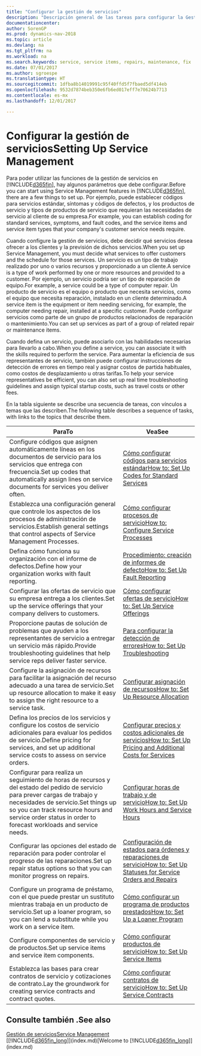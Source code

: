 ```yaml
---
title: "Configurar la gestión de servicios"
description: "Descripción general de las tareas para configurar la Gestión de servicios para adaptarla a la forma en que sus organizaciones gestionan sus servicios."
documentationcenter: 
author: SorenGP
ms.prod: dynamics-nav-2018
ms.topic: article
ms.devlang: na
ms.tgt_pltfrm: na
ms.workload: na
ms.search.keywords: service, service items, repairs, maintenance, fix
ms.date: 07/01/2017
ms.author: sgroespe
ms.translationtype: HT
ms.sourcegitcommit: 1dfba8b14019991c95f40ffd5f7fbaed5df414eb
ms.openlocfilehash: 9532d7874beb350e6fb6ed017eff7e70624b7713
ms.contentlocale: es-mx
ms.lasthandoff: 12/01/2017

---
```


# <a name="setting-up-service-management"></a><span data-ttu-id="0d922-103">Configurar la gestión de servicios</span><span class="sxs-lookup"><span data-stu-id="0d922-103">Setting Up Service Management</span></span>
<span data-ttu-id="0d922-104">Para poder utilizar las funciones de la gestión de servicios en [!INCLUDE[d365fin](includes/d365fin_md.md)], hay algunos parámetros que debe configurar.</span><span class="sxs-lookup"><span data-stu-id="0d922-104">Before you can start using Service Management features in [!INCLUDE[d365fin](includes/d365fin_md.md)], there are a few things to set up.</span></span> <span data-ttu-id="0d922-105">Por ejemplo, puede establecer códigos para servicios estándar, síntomas y códigos de defectos, y los productos de servicio y tipos de productos de servicio que requieran las necesidades de servicio al cliente de su empresa.</span><span class="sxs-lookup"><span data-stu-id="0d922-105">For example, you can establish coding for standard services, symptoms, and fault codes, and the service items and service item types that your company's customer service needs require.</span></span>  

<span data-ttu-id="0d922-106">Cuando configure la gestión de servicios, debe decidir qué servicios desea ofrecer a los clientes y la previsión de dichos servicios.</span><span class="sxs-lookup"><span data-stu-id="0d922-106">When you set up Service Management, you must decide what services to offer customers and the schedule for those services.</span></span> <span data-ttu-id="0d922-107">Un servicio es un tipo de trabajo realizado por uno o varios recursos y proporcionado a un cliente.</span><span class="sxs-lookup"><span data-stu-id="0d922-107">A service is a type of work performed by one or more resources and provided to a customer.</span></span> <span data-ttu-id="0d922-108">Por ejemplo, un servicio podría ser un tipo de reparación de equipo.</span><span class="sxs-lookup"><span data-stu-id="0d922-108">For example, a service could be a type of computer repair.</span></span> <span data-ttu-id="0d922-109">Un producto de servicio es el equipo o producto que necesita servicios, como el equipo que necesita reparación, instalado en un cliente determinado.</span><span class="sxs-lookup"><span data-stu-id="0d922-109">A service item is the equipment or item needing servicing, for example, the computer needing repair, installed at a specific customer.</span></span> <span data-ttu-id="0d922-110">Puede configurar servicios como parte de un grupo de productos relacionados de reparación o mantenimiento.</span><span class="sxs-lookup"><span data-stu-id="0d922-110">You can set up services as part of a group of related repair or maintenance items.</span></span>  
  
<span data-ttu-id="0d922-111">Cuando defina un servicio, puede asociarlo con las habilidades necesarias para llevarlo a cabo.</span><span class="sxs-lookup"><span data-stu-id="0d922-111">When you define a service, you can associate it with the skills required to perform the service.</span></span> <span data-ttu-id="0d922-112">Para aumentar la eficiencia de sus representantes de servicio, también puede configurar instrucciones de detección de errores en tiempo real y asignar costos de partida habituales, como costos de desplazamiento u otras tarifas.</span><span class="sxs-lookup"><span data-stu-id="0d922-112">To help your service representatives be efficient, you can also set up real time troubleshooting guidelines and assign typical startup costs, such as travel costs or other fees.</span></span>  

<span data-ttu-id="0d922-113">En la tabla siguiente se describe una secuencia de tareas, con vínculos a temas que las describen.</span><span class="sxs-lookup"><span data-stu-id="0d922-113">The following table describes a sequence of tasks, with links to the topics that describe them.</span></span>  
  
| <span data-ttu-id="0d922-114">Para</span><span class="sxs-lookup"><span data-stu-id="0d922-114">To</span></span> | <span data-ttu-id="0d922-115">Vea</span><span class="sxs-lookup"><span data-stu-id="0d922-115">See</span></span> |
| --- | --- |
| <span data-ttu-id="0d922-116">Configure códigos que asignen automáticamente líneas en los documentos de servicio para los servicios que entrega con frecuencia.</span><span class="sxs-lookup"><span data-stu-id="0d922-116">Set up codes that automatically assign lines on service documents for services you deliver often.</span></span> |[<span data-ttu-id="0d922-117">Cómo configurar códigos para servicios estándar</span><span class="sxs-lookup"><span data-stu-id="0d922-117">How to: Set Up Codes for Standard Services</span></span>](service-how-setup-service-coding.md)|
| <span data-ttu-id="0d922-118">Establezca una configuración general que controle los aspectos de los procesos de administración de servicios.</span><span class="sxs-lookup"><span data-stu-id="0d922-118">Establish general settings that control aspects of Service Management Processes.</span></span>|[<span data-ttu-id="0d922-119">Cómo configurar procesos de servicio</span><span class="sxs-lookup"><span data-stu-id="0d922-119">How to: Configure Service Processes</span></span>](service-setup-service-processes.md)|
| <span data-ttu-id="0d922-120">Defina cómo funciona su organización con el informe de defectos.</span><span class="sxs-lookup"><span data-stu-id="0d922-120">Define how your organization works with fault reporting.</span></span> |[<span data-ttu-id="0d922-121">Procedimiento: creación de informes de defecto</span><span class="sxs-lookup"><span data-stu-id="0d922-121">How to: Set Up Fault Reporting</span></span>](service-how-setup-fault-reporting.md) |
| <span data-ttu-id="0d922-122">Configurar las ofertas de servicio que su empresa entrega a los clientes.</span><span class="sxs-lookup"><span data-stu-id="0d922-122">Set up the service offerings that your company delivers to customers.</span></span>|[<span data-ttu-id="0d922-123">Cómo configurar ofertas de servicio</span><span class="sxs-lookup"><span data-stu-id="0d922-123">How to: Set Up Service Offerings</span></span>](service-how-setup-service-offerings.md)|
| <span data-ttu-id="0d922-124">Proporcione pautas de solución de problemas que ayuden a los representantes de servicio a entregar un servicio más rápido.</span><span class="sxs-lookup"><span data-stu-id="0d922-124">Provide troubleshooting guidelines that help service reps deliver faster service.</span></span> |[<span data-ttu-id="0d922-125">Para configurar la detección de errores</span><span class="sxs-lookup"><span data-stu-id="0d922-125">How to: Set Up Troubleshooting</span></span>](service-how-setup-troubleshooting.md) |
| <span data-ttu-id="0d922-126">Configure la asignación de recursos para facilitar la asignación del recurso adecuado a una tarea de servicio.</span><span class="sxs-lookup"><span data-stu-id="0d922-126">Set up resource allocation to make it easy to assign the right resource to a service task.</span></span> |[<span data-ttu-id="0d922-127">Configurar asignación de recursos</span><span class="sxs-lookup"><span data-stu-id="0d922-127">How to: Set Up Resource Allocation</span></span>](service-how-setup-resource-allocation.md) |
| <span data-ttu-id="0d922-128">Defina los precios de los servicios y configure los costos de servicio adicionales para evaluar los pedidos de servicio.</span><span class="sxs-lookup"><span data-stu-id="0d922-128">Define pricing for services, and set up additional service costs to assess on service orders.</span></span> |[<span data-ttu-id="0d922-129">Configurar precios y costos adicionales de servicios</span><span class="sxs-lookup"><span data-stu-id="0d922-129">How to: Set Up Pricing and Additional Costs for Services</span></span>](service-how-setup-service-costs-pricing.md)|
| <span data-ttu-id="0d922-130">Configurar para realiza un seguimiento de horas de recursos y del estado del pedido de servicio para prever cargas de trabajo y necesidades de servicio.</span><span class="sxs-lookup"><span data-stu-id="0d922-130">Set things up so you can track resource hours and service order status in order to forecast workloads and service needs.</span></span>|[<span data-ttu-id="0d922-131">Configurar horas de trabajo y de servicio</span><span class="sxs-lookup"><span data-stu-id="0d922-131">How to: Set Up Work Hours and Service Hours</span></span>](service-how-setup-work-service-hours.md)|
| <span data-ttu-id="0d922-132">Configurar las opciones del estado de reparación para poder controlar el progreso de las reparaciones.</span><span class="sxs-lookup"><span data-stu-id="0d922-132">Set up repair status options so that you can monitor progress on repairs.</span></span> | [<span data-ttu-id="0d922-133">Configuración de estados para órdenes y reparaciones de servicio</span><span class="sxs-lookup"><span data-stu-id="0d922-133">How to: Set Up Statuses for Service Orders and Repairs</span></span>](service-order-repair-status.md)|
| <span data-ttu-id="0d922-134">Configure un programa de préstamo, con el que puede prestar un sustituto mientras trabaja en un producto de servicio.</span><span class="sxs-lookup"><span data-stu-id="0d922-134">Set up a loaner program, so you can lend a substitute while you work on a service item.</span></span> |[<span data-ttu-id="0d922-135">Cómo configurar un programa de productos prestados</span><span class="sxs-lookup"><span data-stu-id="0d922-135">How to: Set Up a Loaner Program</span></span>](service-how-setup-loaner-program.md) |
| <span data-ttu-id="0d922-136">Configure componentes de servicio y de productos.</span><span class="sxs-lookup"><span data-stu-id="0d922-136">Set up service items and service item components.</span></span> |[<span data-ttu-id="0d922-137">Cómo configurar productos de servicio</span><span class="sxs-lookup"><span data-stu-id="0d922-137">How to: Set Up Service Items</span></span>](service-how-setup-service-items.md) |
| <span data-ttu-id="0d922-138">Establezca las bases para crear contratos de servicio y cotizaciones de contrato.</span><span class="sxs-lookup"><span data-stu-id="0d922-138">Lay the groundwork for creating service contracts and contract quotes.</span></span> |[<span data-ttu-id="0d922-139">Cómo configurar contratos de servicio</span><span class="sxs-lookup"><span data-stu-id="0d922-139">How to: Set Up Service Contracts</span></span>](service-how-setup-service-contracts.md) |

## <a name="see-also"></a><span data-ttu-id="0d922-140">Consulte también .</span><span class="sxs-lookup"><span data-stu-id="0d922-140">See also</span></span>
[<span data-ttu-id="0d922-141">Gestión de servicios</span><span class="sxs-lookup"><span data-stu-id="0d922-141">Service Management</span></span>](service-service.md)  
<span data-ttu-id="0d922-142">[[!INCLUDE[d365fin_long](includes/d365fin_long_md.md)]](index.md)</span><span class="sxs-lookup"><span data-stu-id="0d922-142">[Welcome to [!INCLUDE[d365fin_long](includes/d365fin_long_md.md)]](index.md)</span></span>  

